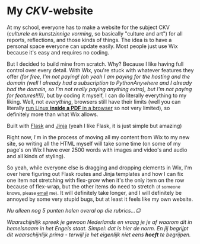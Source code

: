# My _CKV_-website

At my school, everyone has to make a website for the subject CKV (_culturele en kunstzinnige vorming_, so basically "culture and art") for all reports, reflections, and those kinds of things. The idea is to have a personal space everyone can update easily. Most people just use Wix because it's easy and requires no coding.

But I decided to build mine from scratch. Why? Because I like having full control over every detail. With Wix, you're stuck with whatever features they offer _(for free, I'm not paying! (oh yeah I am paying for the hosting and the domain (well I already had a subscription to PythonAnywhere and I already had the domain, so I'm not really paying anything extra), but I'm not paying for features!!!))_, but by coding it myself, I can do literally everything to my liking. Well, not _everything_, browsers still have their limits (well you can literally [run Linux __inside a PDF__ in a browser](https://github.com/ading2210/linuxpdf) so not very limited), so definitely more than what Wix allows.

Built with [Flask](https://github.com/pallets/flask) and [Jinja](https://github.com/pallets/jinja) (yeah I like Flask, it is just simple but amazing)

Right now, I'm in the process of moving all my content from Wix to my new site, so writing all the HTML myself will take some time (on some of my page's on Wix I have over 2500 words with images and video's and audio and all kinds of styling).

So yeah, while everyone else is dragging and dropping elements in Wix, I'm over here figuring out Flask routes and Jinja templates and how I can fix one item not stretching with flex-grow when it's the only item on the row because of flex-wrap, but the other items do need to stretch <small>(if someone knows, please [email](mailto:gijs6@dupunkto.org) me)</small>. It will definitely take longer, and I will definitely be annoyed by some very stupid bugs, but at least it feels like my own website.

_Nu alleen nog 5 punten halen overal op die rubrics...😉_

_Waarschijnlijk spreek je gewoon Nederlands en vraag je je af waarom dit in hemelsnaam in het Engels staat. Simpel: dat is hier de norm. En jij begrijpt dit waarschijnlijk prima - terwijl je het eigenlijk niet eens __hoeft__ te begrijpen._